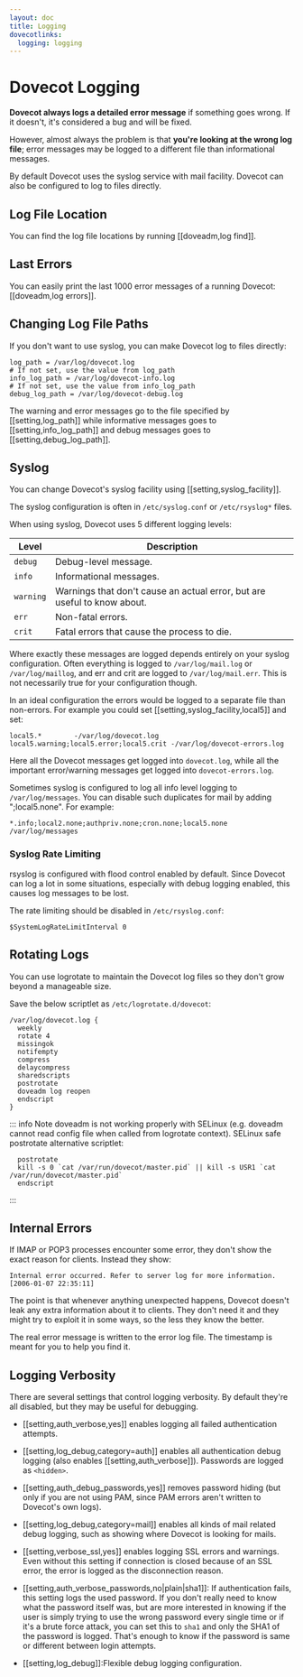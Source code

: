 ```yaml
---
layout: doc
title: Logging
dovecotlinks:
  logging: logging
---
```


# Dovecot Logging

**Dovecot always logs a detailed error message** if something goes wrong. If
it doesn't, it's considered a bug and will be fixed.

However, almost always the problem is that **you're looking at the wrong
log file**; error messages may be logged to a different file than
informational messages.

By default Dovecot uses the syslog service with mail facility. Dovecot can
also be configured to log to files directly.

## Log File Location

You can find the log file locations by running [[doveadm,log find]].

## Last Errors

You can easily print the last 1000 error messages of a running Dovecot:
[[doveadm,log errors]].

## Changing Log File Paths

If you don't want to use syslog, you can make Dovecot log to files directly:

```[dovecot.conf]
log_path = /var/log/dovecot.log
# If not set, use the value from log_path
info_log_path = /var/log/dovecot-info.log
# If not set, use the value from info_log_path
debug_log_path = /var/log/dovecot-debug.log
```

The warning and error messages go to the file specified by [[setting,log_path]]
while informative messages goes to [[setting,info_log_path]] and debug
messages goes to [[setting,debug_log_path]].

## Syslog

You can change Dovecot's syslog facility using [[setting,syslog_facility]].

The syslog configuration is often in `/etc/syslog.conf` or `/etc/rsyslog*`
files.

When using syslog, Dovecot uses 5 different logging levels:

| Level | Description |
| ----- | ----------- |
| `debug` | Debug-level message. |
| `info` | Informational messages. |
| `warning` | Warnings that don't cause an actual error, but are useful to know about. |
| `err` | Non-fatal errors. |
| `crit` | Fatal errors that cause the process to die. |

Where exactly these messages are logged depends entirely on your syslog
configuration. Often everything is logged to `/var/log/mail.log` or
`/var/log/maillog`, and err and crit are logged to `/var/log/mail.err`.
This is not necessarily true for your configuration though.

In an ideal configuration the errors would be logged to a separate file
than non-errors. For example you could set [[setting,syslog_facility,local5]]
and set:

```
local5.*        -/var/log/dovecot.log
local5.warning;local5.error;local5.crit -/var/log/dovecot-errors.log
```

Here all the Dovecot messages get logged into `dovecot.log`, while all the
important error/warning messages get logged into `dovecot-errors.log`.

Sometimes syslog is configured to log all info level logging to
`/var/log/messages`. You can disable such duplicates for mail by adding
";local5.none". For example:

```
*.info;local2.none;authpriv.none;cron.none;local5.none /var/log/messages
```

### Syslog Rate Limiting

rsyslog is configured with flood control enabled by default. Since Dovecot
can log a lot in some situations, especially with debug logging enabled,
this causes log messages to be lost.

The rate limiting should be disabled in `/etc/rsyslog.conf`:

```
$SystemLogRateLimitInterval 0
```

## Rotating Logs

You can use logrotate to maintain the Dovecot log files so they don't
grow beyond a manageable size.

Save the below scriptlet as `/etc/logrotate.d/dovecot`:

```
/var/log/dovecot.log {
  weekly
  rotate 4
  missingok
  notifempty
  compress
  delaycompress
  sharedscripts
  postrotate
  doveadm log reopen
  endscript
}
```

::: info Note
doveadm is not working properly with SELinux (e.g. doveadm cannot read
config file when called from logrotate context). SELinux safe postrotate
alternative scriptlet:

```
  postrotate
  kill -s 0 `cat /var/run/dovecot/master.pid` || kill -s USR1 `cat /var/run/dovecot/master.pid`
  endscript
```
:::

## Internal Errors

If IMAP or POP3 processes encounter some error, they don't show the
exact reason for clients. Instead they show:

```
Internal error occurred. Refer to server log for more information. [2006-01-07 22:35:11]
```

The point is that whenever anything unexpected happens, Dovecot doesn't
leak any extra information about it to clients. They don't need it and
they might try to exploit it in some ways, so the less they know the better.

The real error message is written to the error log file. The timestamp is
meant for you to help you find it.

## Logging Verbosity

There are several settings that control logging verbosity. By default
they're all disabled, but they may be useful for debugging.

* [[setting,auth_verbose,yes]] enables logging all failed authentication
  attempts.

* [[setting,log_debug,category=auth]] enables all authentication debug
  logging (also enables [[setting,auth_verbose]]). Passwords are logged
  as `<hidden>`.

* [[setting,auth_debug_passwords,yes]] removes password hiding (but only
  if you are not using PAM, since PAM errors aren't written to Dovecot's
  own logs).

* [[setting,log_debug,category=mail]] enables all kinds of mail related
  debug logging, such as showing where Dovecot is looking for mails.

* [[setting,verbose_ssl,yes]] enables logging SSL errors and warnings.
  Even without this setting if connection is closed because of an SSL
  error, the error is logged as the disconnection reason.

* [[setting,auth_verbose_passwords,no|plain|sha1]]: If authentication fails,
  this setting logs the used password. If you don't really need to know
  what the password itself was, but are more interested in knowing if the
  user is simply trying to use the wrong password every single time or if
  it's a brute force attack, you can set this to `sha1` and only the SHA1
  of the password is logged. That's enough to know if the password is
  same or different between login attempts.

* [[setting,log_debug]]:Flexible debug logging configuration.
